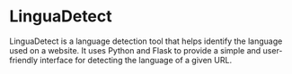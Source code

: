 # LinguaDetect
LinguaDetect is a language detection tool that helps identify the language used on a website. It uses Python and Flask to provide a simple and user-friendly interface for detecting the language of a given URL. 
